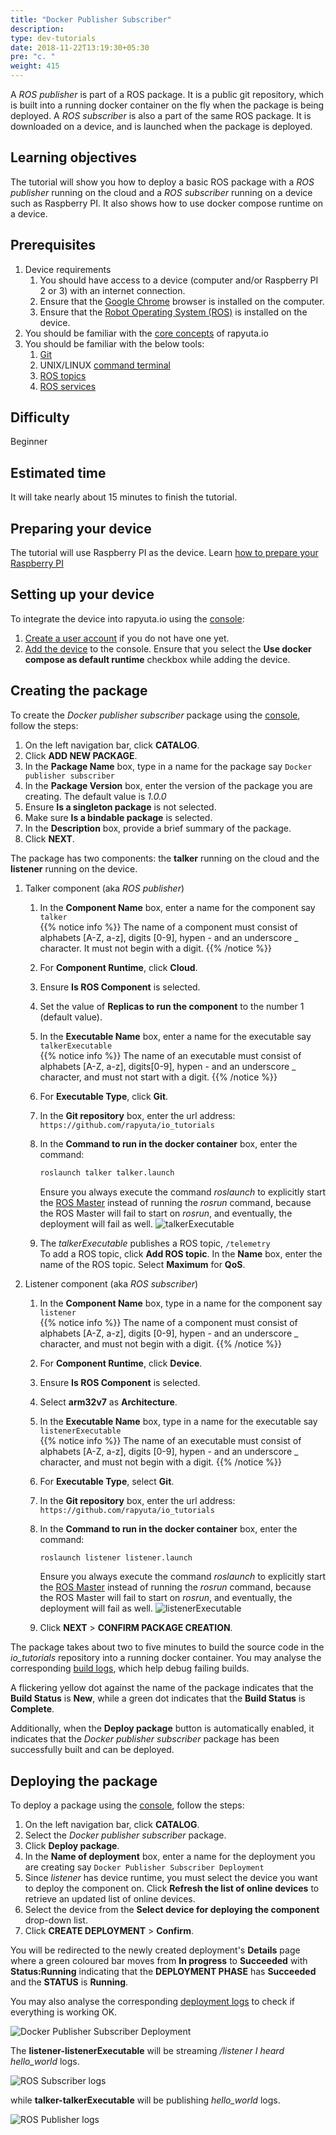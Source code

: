 ```yaml
---
title: "Docker Publisher Subscriber"
description:
type: dev-tutorials
date: 2018-11-22T13:19:30+05:30
pre: "c. "
weight: 415
---
```

A _ROS publisher_ is part of a ROS package. It is a public git repository, which
is built into a running docker container on the fly when the package is being deployed.
A _ROS subscriber_ is also a part of the same ROS package. It is downloaded on a
device, and is launched when the package is deployed.

## Learning objectives
The tutorial will show you how to deploy a basic ROS package with a _ROS publisher_
running on the cloud and a _ROS subscriber_ running on a device such as Raspberry
PI. It also shows how to use docker compose runtime on a device.

## Prerequisites
1. Device requirements
	1. You should have access to a device (computer and/or Raspberry PI 2 or 3)
	with an internet connection.
	2. Ensure that the [Google Chrome](https://www.google.com/chrome) browser is
	installed on the computer.
	3. Ensure that the [Robot Operating System (ROS)](https://wiki.ros.org/kinetic/Installation)
	is installed on the device.
2. You should be familiar with the [core concepts](/core-concepts) of rapyuta.io
3. You should be familiar with the below tools:
	1. [Git](https://git-scm.com/doc)
	2. UNIX/LINUX [command terminal](https://www.digitalocean.com/community/tutorials/an-introduction-to-the-linux-terminal)
	3. [ROS topics](https://wiki.ros.org/Topics)
	4. [ROS services](https://wiki.ros.org/Services)

## Difficulty
Beginner

## Estimated time
It will take nearly about 15 minutes to finish the tutorial.

## Preparing your device
The tutorial will use Raspberry PI as the device.
Learn [how to prepare your Raspberry PI](/getting-started/prepare-raspberry-pi)

## Setting up your device
To integrate the device into rapyuta.io using the [console](https://console.rapyuta.io):

1. [Create a user account](/getting-started/create-new-user) if you do not
have one yet.
2. [Add the device](/getting-started/add-new-device) to the console.
Ensure that you select the **Use docker compose as default runtime** checkbox
while adding the device.

## Creating the package
To create the _Docker publisher subscriber_ package using the
[console](https://console.rapyuta.io), follow the steps:

1. On the left navigation bar, click **CATALOG**.
2. Click **ADD NEW PACKAGE**.
3. In the **Package Name** box, type in a name for the package say `Docker publisher
   subscriber`
4. In the **Package Version** box, enter the version of the package you are creating.
   The default value is _1.0.0_
5. Ensure **Is a singleton package** is not selected.
6. Make sure **Is a bindable package** is selected.
5. In the **Description** box, provide a brief summary of the package.
6. Click **NEXT**.

The package has two components: the **talker** running on the cloud and the
**listener** running on the device.

1. Talker component (aka _ROS publisher_)
	1. In the **Component Name** box, enter a name for the component say `talker`      
{{% notice info %}}
The name of a component must consist of alphabets [A-Z, a-z], digits [0-9], hypen -
and an underscore _ character. It must not begin with a digit.
{{% /notice %}}
	2. For **Component Runtime**, click **Cloud**.
	3. Ensure **Is ROS Component** is selected.
	4. Set the value of **Replicas to run the component** to the number 1 (default value).
	5. In the **Executable Name** box, enter a name for the executable say
	   `talkerExecutable`  
{{% notice info %}}
The name of an executable must consist of alphabets [A-Z, a-z], digits[0-9], hypen -
and an underscore _ character, and must not start with a digit.
{{% /notice %}}
	6. For **Executable Type**, click **Git**.
	7. In the **Git repository** box, enter the url address:
	`https://github.com/rapyuta/io_tutorials`
	8. In the **Command to run in the docker container** box, enter the command:
		```bash
		roslaunch talker talker.launch
		```

		Ensure you always execute the command *roslaunch* to explicitly start the
		[ROS Master](https://wiki.ros.org/Master) instead of running the *rosrun*
		command, because the ROS Master will fail to start on _rosrun_, and
		eventually, the deployment will fail as well.
		![talkerExecutable](/images/tutorials/docker-pub-sub/docker-pubsub-talker-exec.png?classes=border,shadow&width=50pc)
	9. The _talkerExecutable_ publishes a ROS topic, `/telemetry`    
	   To add a ROS topic, click **Add ROS topic**. In the **Name** box, enter the
	   name of the ROS topic. Select **Maximum** for **QoS**.
2. Listener component (aka _ROS subscriber_)
	1. In the **Component Name** box, type in a name for the component say `listener`      
{{% notice info %}}
The name of a component must consist of alphabets [A-Z, a-z], digits [0-9], hypen -
and an underscore _ character, and must not begin with a digit.
{{% /notice %}}
	2. For **Component Runtime**, click **Device**.
	3. Ensure **Is ROS Component** is selected.
	4. Select **arm32v7** as **Architecture**.
	6. In the **Executable Name** box, type in a name for the executable say
	   `listenerExecutable`   
{{% notice info %}}
The name of an executable must consist of alphabets [A-Z, a-z], digits [0-9], hypen -
and an underscore _ character, and must not begin with a digit.
{{% /notice %}}
	7. For **Executable Type**, select **Git**.
	8. In the **Git repository** box, enter the url address: `https://github.com/rapyuta/io_tutorials`
	9. In the **Command to run in the docker container** box, enter the command:
		```bash
		roslaunch listener listener.launch
		```

		Ensure you always execute the command *roslaunch* to explicitly start the
		[ROS Master](https://wiki.ros.org/Master) instead of running the *rosrun*
		command, because the ROS Master will fail to start on _rosrun_, and
		eventually, the deployment will fail as well.
		![listenerExecutable](/images/tutorials/docker-pub-sub/docker-pubsub-listener-exec.png?classes=border,shadow&width=50pc)
	10. Click **NEXT** > **CONFIRM PACKAGE CREATION**.

The package takes about two to five minutes to build the source code in the *io_tutorials*
repository into a running docker container. You may analyse the corresponding
[build logs](/core-concepts/logging/build-logs), which help debug failing builds.

A flickering yellow dot against the name of the package indicates that the
**Build Status** is **New**, while a green dot indicates that the **Build Status**
is **Complete**.

Additionally, when the **Deploy package** button is automatically enabled, it
indicates that the _Docker publisher subscriber_ package has been successfully
built and can be deployed.

## Deploying the package
To deploy a package using the [console](https://console.rapyuta.io),
follow the steps:

1. On the left navigation bar, click **CATALOG**.
2. Select the _Docker publisher subscriber_ package.
3. Click **Deploy package**.
4. In the **Name of deployment** box, enter a name for the deployment you are
   creating say `Docker Publisher Subscriber Deployment`
5. Since _listener_ has device runtime, you must select the device you want to
   deploy the component on. Click **Refresh the list of online devices** to retrieve
   an updated list of online devices.
6. Select the device from the **Select device for deploying the component**
   drop-down list.
8. Click **CREATE DEPLOYMENT** > **Confirm**.

You will be redirected to the newly created deployment's **Details** page where a green coloured bar
moves from **In progress** to **Succeeded** with **Status:Running** indicating that
the **DEPLOYMENT PHASE** has **Succeeded** and the **STATUS** is **Running**.

You may also analyse the corresponding [deployment logs](/core-concepts/logging/deployment-logs)
to check if everything is working OK.

![Docker Publisher Subscriber Deployment](/images/tutorials/docker-pub-sub/docker-pubsub-deployment.png?classes=border,shadow&width=50pc)

The **listener-listenerExecutable** will be streaming */listener I heard hello_world* logs.

![ROS Subscriber logs](/images/tutorials/docker-pub-sub/listener-logs.png?classes=border,shadow&width=50pc)

while **talker-talkerExecutable** will be publishing *hello_world* logs.

![ROS Publisher logs](/images/tutorials/docker-pub-sub/talker-logs.png?classes=border,shadow&width=50pc)
